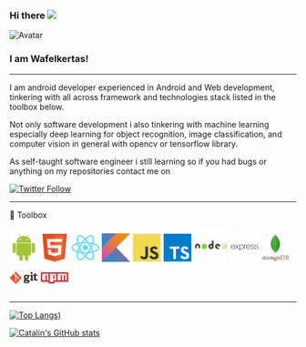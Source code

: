 ### Hi there <img src="https://raw.githubusercontent.com/MartinHeinz/MartinHeinz/master/wave.gif" width="30px">
<img src="https://avatars.githubusercontent.com/u/57066616?v=4" alt="Avatar" width="100" height="100"/>

###  I am Wafelkertas!
---




I am android developer experienced in Android and Web development, tinkering with all across framework and technologies stack listed in the toolbox below.

Not only software development i also tinkering with machine learning especially deep learning for object recognition, image classification, and computer vision in general with  opencv or tensorflow library.

As self-taught software engineer i still learning so if you had bugs or anything on my repositories contact me on 

[![Twitter Follow](https://img.shields.io/twitter/follow/WaffleanPancake?label=People%20following%20me%20on%20Twitter&style=social)](https://twitter.com/intent/follow?screen_name=WaffleanPancake)




---

🧰 Toolbox

<img src="https://github.com/devicons/devicon/blob/master/icons/android/android-plain.svg" alt="CSS" width="50" height="50"/> <img src="https://github.com/devicons/devicon/blob/master/icons/html5/html5-original.svg" alt="HTML" width="50" height="50"/> <img src="https://github.com/devicons/devicon/blob/master/icons/react/react-original.svg" alt="React" width="50" height="50"/> 
<img src="https://github.com/devicons/devicon/blob/master/icons/kotlin/kotlin-original.svg" alt="Kotlin" width="50" height="50"/>
<img src="https://github.com/devicons/devicon/blob/master/icons/javascript/javascript-original.svg" alt="JavaScript" width="50" height="50"/>
<img src="https://github.com/devicons/devicon/blob/master/icons/typescript/typescript-original.svg" alt="Typescript" width="50" height="50"/> 
<img src="https://github.com/devicons/devicon/blob/master/icons/nodejs/nodejs-original-wordmark.svg" alt="NodeJS" width="60" height="60"/>
<img src="https://github.com/devicons/devicon/blob/master/icons/express/express-original-wordmark.svg" alt="ExpressJS" width="50" height="50"/> 
<img src="https://github.com/devicons/devicon/blob/master/icons/mongodb/mongodb-original-wordmark.svg" alt="MongoDB" width="50" height="50"/>
<img src="https://github.com/devicons/devicon/blob/master/icons/git/git-original-wordmark.svg" alt="Git" width="50" height="50"/>
<img src="https://github.com/devicons/devicon/blob/master/icons/npm/npm-original-wordmark.svg" alt="npm" width="50" height="50"/>

---

[![Top Langs](https://github-readme-stats.vercel.app/api/top-langs/?username=Wafelkertas&hide=java,html,css&theme=radical))](https://github.com/Wafelkertas/github-readme-stats)

[![Catalin's GitHub stats](https://github-readme-stats.vercel.app/api?username=Wafelkertas&theme=radical)](https://github.com/Wafelkertas/github-readme-stats)
